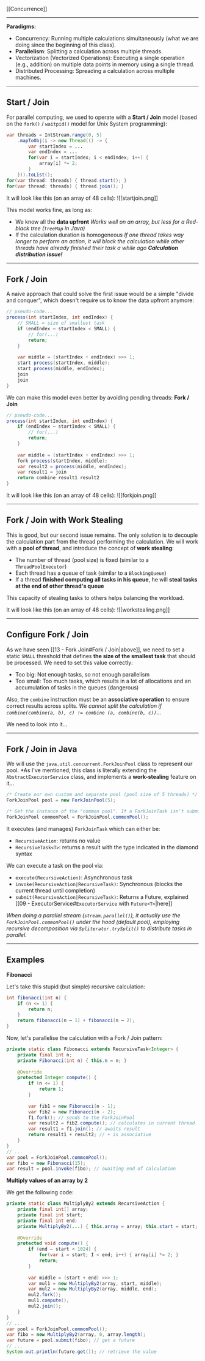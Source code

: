 [[Concurrence]]
****

**Paradigms:**
- Concurrency: Running multiple calculations simultaneously (what we are doing since the beginning of this class).
- **Parallelism**: Splitting a calculation across multiple threads.
- Vectorization (Vectorized Operations): Executing a single operation (e.g., addition) on multiple data points in memory using a single thread.
- Distributed Processing: Spreading a calculation across multiple machines.


****
## Start / Join

For parallel computing, we used to operate with a **Start / Join** model (based on the `fork()` / `waitpid()` model for Unix System programming):
```java
var threads = IntStream.range(0, 5)
	.mapToObj(i -> new Thread(() -> {
		var startIndex = ...
		var endIndex = ...
		for(var i = startIndex; i < endIndex; i++) {
			array[i] *= 2;
		}
	})).toList();
for(var thread: threads) { thread.start(); }
for(var thread: threads) { thread.join(); }
```

It will look like this (on an array of 48 cells):
![[startjoin.png]]


This model works fine, as long as:
- We know all the **data upfront**
	*Works well on an array, but less for a Red-black tree (`TreeMap` in Java)*
- If the calculation duration is homogeneous
	*If one thread takes way longer to perform an action, it will block the calculation while other threads have already finished their task a while ago
	**Calculation distribution issue!***


****
## Fork / Join

A naive approach that could solve the first issue would be a simple "divide and conquer", which doesn't require us to know the data upfront anymore:
```java
// pseudo-code...
process(int startIndex, int endIndex) {
	// SMALL = size of smallest task
	if (endIndex – startIndex < SMALL) {
		// for(...)
		return;
	}
	
	var middle = (startIndex + endIndex) >>> 1;
	start process(startIndex, middle);
	start process(middle, endIndex);
	join
	join
}
```

We can make this model even better by avoiding pending threads: **Fork / Join**
```java
// pseudo-code...
process(int startIndex, int endIndex) {
	if (endIndex – startIndex < SMALL) {
		// for(...)
		return;
	}
	
	var middle = (startIndex + endIndex) >>> 1;
	fork process(startIndex, middle);
	var result2 = process(middle, endIndex);
	var result1 = join
	return combine result1 result2
}
```

It will look like this (on an array of 48 cells):
![[forkjoin.png]]


****
## Fork / Join with Work Stealing

This is good, but our second issue remains.
The only solution is to decouple the calculation part from the thread performing the calculation. We will work with a **pool of thread**, and introduce the concept of **work stealing**:
- The number of thread (pool size) is fixed (similar to a `ThreadPoolExecutor`)
- Each thread has a queue of task (similar to a `BlockingQueue`)
- If a thread **finished computing all tasks in his queue**, he will **steal tasks at the end of other thread's queue**

This capacity of stealing tasks to others helps balancing the workload.

It will look like this (on an array of 48 cells):
![[workstealing.png]]


****
## Configure Fork / Join

As we have seen [[13 - Fork Join#Fork / Join|above]], we need to set a static `SMALL` threshold that defines **the size of the smallest task** that should be processed. We need to set this value correctly:
- Too big: Not enough tasks, so not enough parallelism
- Too small: Too much tasks, which results in a lot of allocations and an accumulation of tasks in the queues (dangerous)

Also, the `combine` instruction must be an **associative operation** to ensure correct results across splits.
	*We cannot split the calculation if `combine(combine(a, b), c) != combine (a, combine(b, c))`...*

We need to look into it...


****
## Fork / Join in Java

We will use the `java.util.concurrent.ForkJoinPool` class to represent our pool.
	*As I've mentioned, this class is literally extending the `AbstractExecutorService` class, and implements a **work-stealing** feature on it...
```java
/* Create our own custom and separate pool (pool size of 5 threads) */
ForkJoinPool pool = new ForkJoinPool(5);

/* Get the instance of the "common pool". If a ForkJoinTask isn't submitted to any specific pool, it will be executed here. It is usually more performant than a manual pool as it reduces resource usage (threads are slowly reclaimed during periods of non-use, and reinstated upon subsequent use) */
ForkJoinPool commonPool = ForkJoinPool.commonPool();
```

It executes (and manages) `ForkJoinTask` which can either be:
- `RecursiveAction`: returns no value
- `RecursiveTask<T>`: returns a result with the type indicated in the diamond syntax

We can execute a task on the pool via:
- `execute(RecursiveAction)`: Asynchronous task
- `invoke(RecursiveAction|RecursiveTask)`: Synchronous (blocks the current thread until completion)
- `submit(RecursiveAction|RecursiveTask)`: Returns a Future, explained [[09 - ExecutorService#`ExecutorService` with `Future<T>`|here]]

*When doing a parallel stream (`stream.parallel()`), it actually use the `ForkJoinPool.commonPool()` under the hood (default pool), employing recursive decomposition via `Spliterator.trySplit()` to distribute tasks in parallel.*


****
## Examples

**Fibonacci**

Let's take this stupid (but simple) recursive calculation:
```java
int fibonacci(int n) {
	if (n <= 1) {
		return n;
	}
	return fibonacci(n – 1) + fibonacci(n – 2);
}
```

Now, let's parallelise the calculation with a Fork / Join pattern:
```java
private static class Fibonacci extends RecursiveTask<Integer> {
	private final int n;
	private Fibonacci(int n) { this.n = n; }
	
	@Override
	protected Integer compute() {
		if (n <= 1) {
			return 1;
		}
		
		var fib1 = new Fibonacci(n - 1);
		var fib2 = new Fibonacci(n - 2);
		f1.fork(); // sends to the ForkJoinPool
		var result2 = fib2.compute(); // calculates in current thread
		var result1 = f1.join(); // awaits result
		return result1 + result2; // + is associative
	}
}
// ... 
var pool = ForkJoinPool.commonPool();
var fibo = new Fibonacci(15);
var result = pool.invoke(fibo); // awaiting end of calculation
```


**Multiply values of an array by 2**

We get the following code:
```java
private static class MultiplyBy2 extends RecursiveAction {
	private final int[] array;
	private final int start;
	private final int end;
	private MultiplyBy2(...) { this.array = array; this.start = start; this.end = end; }
	
	@Override
	protected void compute() {
		if (end – start < 1024) {
			for(var i = start; I < end; i++) { array[i] *= 2; }
			return;
		}
		
		var middle = (start + end) >>> 1;
		var mul1 = new MultiplyBy2(array, start, middle);
		var mul2 = new MultiplyBy2(array, middle, end);
		mul2.fork();
		mul1.compute();
		mul2.join();
	}
}
// ...
var pool = ForkJoinPool.commonPool();
var fibo = new MultiplyBy2(array, 0, array.length);
var future = pool.submit(fibo); // get a future
// ...
System.out.println(future.get()); // retrieve the value
```